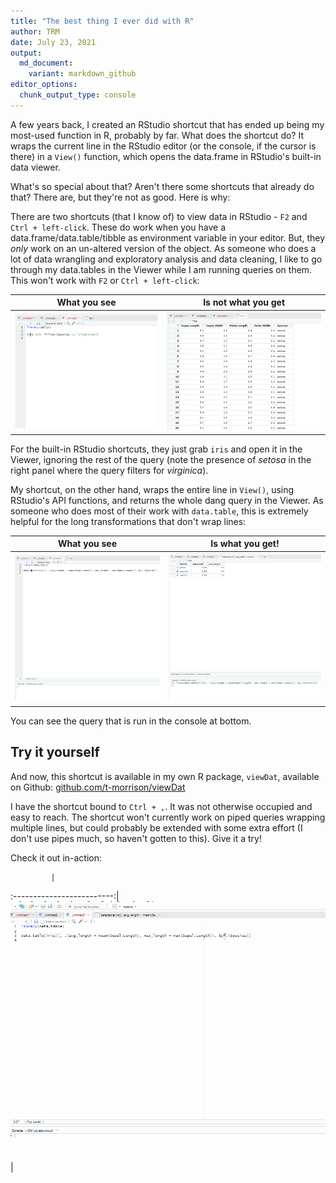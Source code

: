 ```yaml
---
title: "The best thing I ever did with R"
author: TRM
date: July 23, 2021
output:
  md_document:
    variant: markdown_github
editor_options: 
  chunk_output_type: console
---
```


A few years back, I created an RStudio shortcut that has ended up being my most-used function in R, probably by far. What does the shortcut do? It wraps the current line in the RStudio editor (or the console, if the cursor is there) in a `View()` function, which opens the data.frame in RStudio's built-in data viewer.

What's so special about that? Aren't there some shortcuts that already do that? There are, but they're not as good. Here is why:

There are two shortcuts (that I know of) to view data in RStudio - `F2` and `Ctrl + left-click`. These do work when you have a data.frame/data.table/tibble as environment variable in your editor. But, they *only* work on an un-altered version of the object. As someone who does a lot of data wrangling and exploratory analysis and data cleaning, I like to go through my data.tables in the Viewer while I am running queries on them. This won't work with 
`F2` or `Ctrl + left-click`:

What you see             |  Is not what you get
:-------------------------:|:-------------------------:
![what you see](/post-images/rstudio-shortcut/no-2.PNG)  |  ![what you get](/post-images/rstudio-shortcut/no-2_2.PNG)


For the built-in RStudio shortcuts, they just grab `iris` and open it in the Viewer, ignoring the rest of the query (note the presence of *setosa* in the right panel where the query filters for *virginica*).

My shortcut, on the other hand, wraps the entire line in `View()`, using RStudio's API functions, and returns the whole dang query in the Viewer. As someone who does most of their work with `data.table`, this is extremely helpful for the long transformations that don't wrap lines:


What you see             |  Is what you get!
:-------------------------:|:-------------------------:
![what you see](/post-images/rstudio-shortcut/no-3.PNG)  |  ![what you get](/post-images/rstudio-shortcut/no-3_2.PNG)

You can see the query that is run in the console at bottom.

## Try it yourself

And now, this shortcut is available in my own R package, `viewDat`, available on Github: [github.com/t-morrison/viewDat](https://github.com/t-morrison/viewDat)

I have the shortcut bound to `Ctrl + ,`. It was not otherwise occupied and easy to reach. The shortcut won't currently work on piped queries wrapping multiple lines, but could probably be extended with some extra effort (I don't use pipes much, so haven't gotten to this). Give it a try!

Check it out in-action:

             |
:-------------------------:|
![](/post-images/rstudio-shortcut/gif1.gif)|





